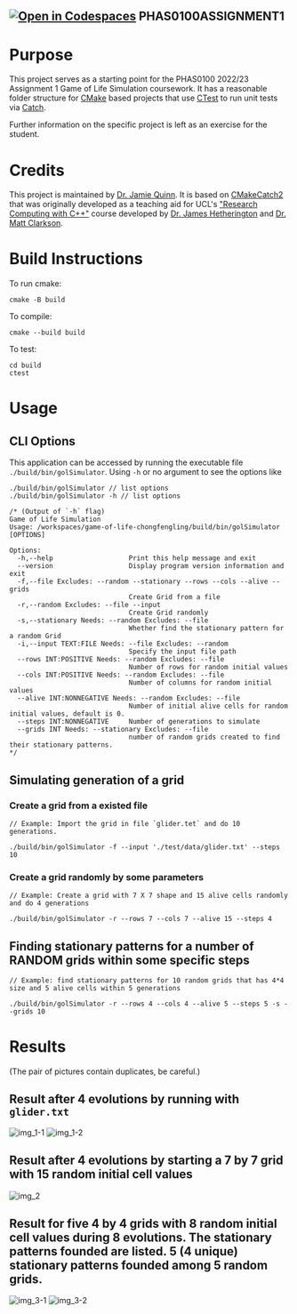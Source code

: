 [![Open in Codespaces](https://classroom.github.com/assets/launch-codespace-f4981d0f882b2a3f0472912d15f9806d57e124e0fc890972558857b51b24a6f9.svg)](https://classroom.github.com/open-in-codespaces?assignment_repo_id=9991342)
PHAS0100ASSIGNMENT1
------------------

# Purpose

This project serves as a starting point for the PHAS0100 2022/23 Assignment 1 Game of Life Simulation coursework. It has a reasonable folder structure for [CMake](https://cmake.org/) based projects that use [CTest](https://cmake.org/) to run unit tests via [Catch](https://github.com/catchorg/Catch2). 

Further information on the specific project is left as an exercise for the student.

# Credits

This project is maintained by [Dr. Jamie Quinn](http://jamiejquinn.com/). It is based on [CMakeCatch2](https://github.com/UCL/CMakeCatch2.git) that was originally developed as a teaching aid for UCL's ["Research Computing with C++"](https://github-pages.ucl.ac.uk/research-computing-with-cpp/) course developed by [Dr. James Hetherington](http://www.ucl.ac.uk/research-it-services/people/james) and [Dr. Matt Clarkson](https://iris.ucl.ac.uk/iris/browse/profile?upi=MJCLA42).

# Build Instructions

To run cmake:

```
cmake -B build
```

To compile:

```
cmake --build build
```

To test:

```
cd build
ctest
```

# Usage
## CLI Options
This application can be accessed by running the executable file `./build/bin/golSimulator`. Using `-h` or no argument to see the options like 
```
./build/bin/golSimulator // list options
./build/bin/golSimulator -h // list options
```
```
/* (Output of `-h` flag)
Game of Life Simulation
Usage: /workspaces/game-of-life-chongfengling/build/bin/golSimulator [OPTIONS]

Options:
  -h,--help                   Print this help message and exit
  --version                   Display program version information and exit
  -f,--file Excludes: --random --stationary --rows --cols --alive --grids
                              Create Grid from a file
  -r,--random Excludes: --file --input
                              Create Grid randomly
  -s,--stationary Needs: --random Excludes: --file
                              Whether find the stationary pattern for a random Grid
  -i,--input TEXT:FILE Needs: --file Excludes: --random
                              Specify the input file path
  --rows INT:POSITIVE Needs: --random Excludes: --file
                              Number of rows for random initial values
  --cols INT:POSITIVE Needs: --random Excludes: --file
                              Number of columns for random initial values
  --alive INT:NONNEGATIVE Needs: --random Excludes: --file
                              Number of initial alive cells for random initial values, default is 0.
  --steps INT:NONNEGATIVE     Number of generations to simulate
  --grids INT Needs: --stationary Excludes: --file
                              number of random grids created to find their stationary patterns.
*/
```

## Simulating generation of a grid
### Create a grid from a existed file
```
// Example: Import the grid in file `glider.tet` and do 10 generations.
```
```
./build/bin/golSimulator -f --input './test/data/glider.txt' --steps 10
```
### Create a grid randomly by some parameters
```
// Example: Create a grid with 7 X 7 shape and 15 alive cells randomly and do 4 generations
```
```
./build/bin/golSimulator -r --rows 7 --cols 7 --alive 15 --steps 4
```
## Finding stationary patterns for a number of RANDOM grids within some specific steps
```
// Example: find stationary patterns for 10 random grids that has 4*4 size and 5 alive cells within 5 generations
```
```
./build/bin/golSimulator -r --rows 4 --cols 4 --alive 5 --steps 5 -s --grids 10
```
# Results
(The pair of pictures contain duplicates, be careful.)
## Result after 4 evolutions by running with `glider.txt`
![img_1-1](./imgs/res_glider_p1.png)
![img_1-2](./imgs/res_glider_p2.png)
## Result after 4 evolutions by starting a 7 by 7 grid with 15 random initial cell values
![img_2](/imgs/res_random_p1.png)
## Result for five 4 by 4 grids with 8 random initial cell values during 8 evolutions. The stationary patterns founded are listed. 5 (4 unique) stationary patterns founded among 5 random grids.
![img_3-1](/imgs/res_fsp_p1.png)
![img_3-2](/imgs/res_fsp_p2.png)